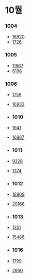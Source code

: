 # 10월

### 1004

- [16920](https://www.acmicpc.net/problem/16920)
- [1726](https://www.acmicpc.net/problem/1726)

### 1005

- [11967](https://www.acmicpc.net/problem/11967)
- [6198](https://www.acmicpc.net/problem/6198)

### 1006

- [1759](https://www.acmicpc.net/problem/1759)
- [16933](https://www.acmicpc.net/problem/16933)

- ### 1010

- [1941](https://www.acmicpc.net/problem/1941)
- [16987](https://www.acmicpc.net/problem/16987)

- ### 1011

- [9328](https://www.acmicpc.net/problem/9328)
- [1374](https://www.acmicpc.net/problem/1374)

- ### 1012

- [18809](https://www.acmicpc.net/problem/18809)
- [20166](https://www.acmicpc.net/problem/20166)

- ### 1013

- [1351](https://www.acmicpc.net/problem/1351)
- [15486](https://www.acmicpc.net/problem/15486)

- ### 1016

- [1799](https://www.acmicpc.net/problem/1799)
- [2660](https://www.acmicpc.net/problem/2660)